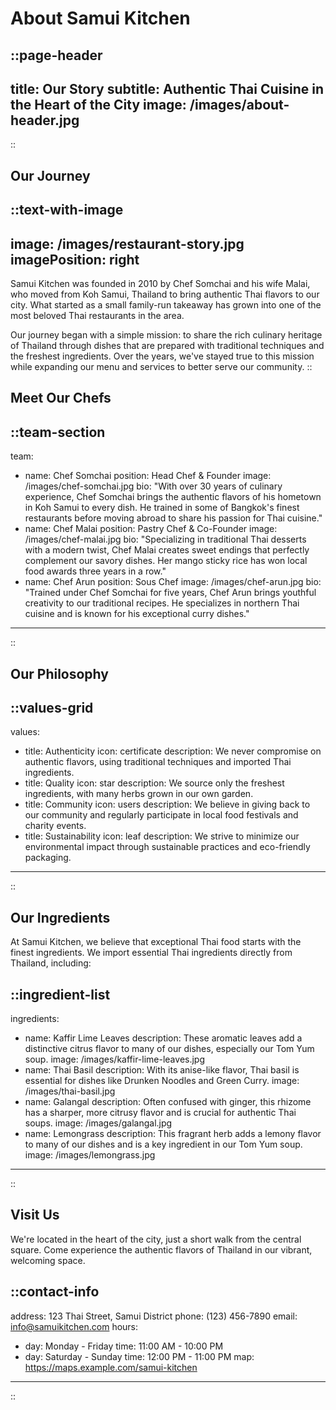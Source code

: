 # About Samui Kitchen

::page-header
---
title: Our Story
subtitle: Authentic Thai Cuisine in the Heart of the City
image: /images/about-header.jpg
---
::

## Our Journey

::text-with-image
---
image: /images/restaurant-story.jpg
imagePosition: right
---
Samui Kitchen was founded in 2010 by Chef Somchai and his wife Malai, who moved from Koh Samui, Thailand to bring authentic Thai flavors to our city. What started as a small family-run takeaway has grown into one of the most beloved Thai restaurants in the area.

Our journey began with a simple mission: to share the rich culinary heritage of Thailand through dishes that are prepared with traditional techniques and the freshest ingredients. Over the years, we've stayed true to this mission while expanding our menu and services to better serve our community.
::

## Meet Our Chefs

::team-section
---
team:
  - name: Chef Somchai
    position: Head Chef & Founder
    image: /images/chef-somchai.jpg
    bio: "With over 30 years of culinary experience, Chef Somchai brings the authentic flavors of his hometown in Koh Samui to every dish. He trained in some of Bangkok's finest restaurants before moving abroad to share his passion for Thai cuisine."
  - name: Chef Malai
    position: Pastry Chef & Co-Founder
    image: /images/chef-malai.jpg
    bio: "Specializing in traditional Thai desserts with a modern twist, Chef Malai creates sweet endings that perfectly complement our savory dishes. Her mango sticky rice has won local food awards three years in a row."
  - name: Chef Arun
    position: Sous Chef
    image: /images/chef-arun.jpg
    bio: "Trained under Chef Somchai for five years, Chef Arun brings youthful creativity to our traditional recipes. He specializes in northern Thai cuisine and is known for his exceptional curry dishes."
---
::

## Our Philosophy

::values-grid
---
values:
  - title: Authenticity
    icon: certificate
    description: We never compromise on authentic flavors, using traditional techniques and imported Thai ingredients.
  - title: Quality
    icon: star
    description: We source only the freshest ingredients, with many herbs grown in our own garden.
  - title: Community
    icon: users
    description: We believe in giving back to our community and regularly participate in local food festivals and charity events.
  - title: Sustainability
    icon: leaf
    description: We strive to minimize our environmental impact through sustainable practices and eco-friendly packaging.
---
::

## Our Ingredients

At Samui Kitchen, we believe that exceptional Thai food starts with the finest ingredients. We import essential Thai ingredients directly from Thailand, including:

::ingredient-list
---
ingredients:
  - name: Kaffir Lime Leaves
    description: These aromatic leaves add a distinctive citrus flavor to many of our dishes, especially our Tom Yum soup.
    image: /images/kaffir-lime-leaves.jpg
  - name: Thai Basil
    description: With its anise-like flavor, Thai basil is essential for dishes like Drunken Noodles and Green Curry.
    image: /images/thai-basil.jpg
  - name: Galangal
    description: Often confused with ginger, this rhizome has a sharper, more citrusy flavor and is crucial for authentic Thai soups.
    image: /images/galangal.jpg
  - name: Lemongrass
    description: This fragrant herb adds a lemony flavor to many of our dishes and is a key ingredient in our Tom Yum soup.
    image: /images/lemongrass.jpg
---
::

## Visit Us

We're located in the heart of the city, just a short walk from the central square. Come experience the authentic flavors of Thailand in our vibrant, welcoming space.

::contact-info
---
address: 123 Thai Street, Samui District
phone: (123) 456-7890
email: info@samuikitchen.com
hours:
  - day: Monday - Friday
    time: 11:00 AM - 10:00 PM
  - day: Saturday - Sunday
    time: 12:00 PM - 11:00 PM
map: https://maps.example.com/samui-kitchen
---
:: 